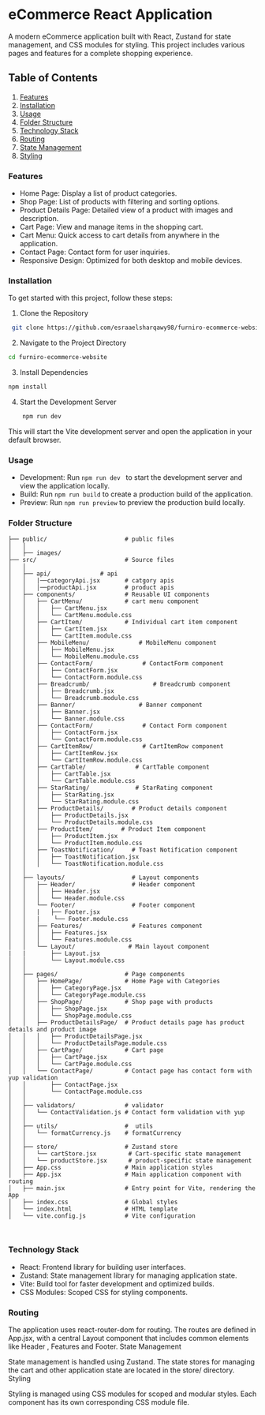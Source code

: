 # eCommerce React Application

A modern eCommerce application built with React, Zustand for state management, and CSS modules for styling. This project includes various pages and features for a complete shopping experience.

## Table of Contents

   1. [Features](#Features)
   2. [Installation](#Installation)
   3. [Usage](#Usage)
   4. [Folder Structure](#Folder-Structure)
   5. [Technology Stack](#Technology-Stack)
   6. [Routing](#Routing)
   7. [State Management](#State-Management)
   8. [Styling](#Styling)

### Features

   - Home Page: Display a list of product categories.
   - Shop Page: List of products with filtering and sorting options.
   - Product Details Page: Detailed view of a product with images and description.
   - Cart Page: View and manage items in the shopping cart.
   - Cart Menu: Quick access to cart details from anywhere in the application.
   - Contact Page: Contact form for user inquiries.
   - Responsive Design: Optimized for both desktop and mobile devices.

### Installation

To get started with this project, follow these steps:

   1. Clone the Repository
```bash
 git clone https://github.com/esraaelsharqawy98/furniro-ecommerce-website.git
```
2. Navigate to the Project Directory

```bash
cd furniro-ecommerce-website
```
3. Install Dependencies

```bash
npm install
```
4. Start the Development Server

```bash
    npm run dev
```
This will start the Vite development server and open the application in your default browser.

### Usage

   - Development: Run ```npm run dev ``` to start the development server and view the application locally.
  - Build: Run ```npm run build``` to create a production build of the application.
  - Preview: Run ```npm run preview``` to preview the production build locally.

### Folder Structure

```less
├── public/                      # public files  
│   │
│   ├── images/                                 
├── src/                         # Source files  
│   │
│   ├── api/              # api
│   │   |──categoryApi.jsx       # catgory apis
│   │   │──productApi.jsx        # product apis
│   ├── components/              # Reusable UI components
│   │   ├── CartMenu/            # cart menu component
│   │   │   ├── CartMenu.jsx
│   │   │   └── CartMenu.module.css
│   │   ├── CartItem/            # Individual cart item component
│   │   │   ├── CartItem.jsx
│   │   │   └── CartItem.module.css
│   │   ├── MobileMenu/              # MobileMenu component
│   │   │   ├── MobileMenu.jsx
│   │   │   └── MobileMenu.module.css
│   │   ├── ContactForm/              # ContactForm component
│   │   │   ├── ContactForm.jsx
│   │   │   └── ContactForm.module.css
│   │   ├── Breadcrumb/                  # Breadcrumb component
│   │   │   ├── Breadcrumb.jsx
│   │   │   └── Breadcrumb.module.css
│   │   ├── Banner/                  # Banner component
│   │   │   ├── Banner.jsx
│   │   │   └── Banner.module.css
│   │   ├── ContactForm/              # Contact Form component
│   │   │   ├── ContactForm.jsx
│   │   │   └── ContactForm.module.css
│   │   ├── CartItemRow/              # CartItemRow component
│   │   │   ├── CartItemRow.jsx
│   │   │   └── CartItemRow.module.css
│   │   ├── CartTable/              # CartTable component
│   │   │   ├── CartTable.jsx
│   │   │   └── CartTable.module.css
│   │   ├── StarRating/             # StarRating component
│   │   │   ├── StarRating.jsx
│   │   │   └── StarRating.module.css
│   │   ├── ProductDetails/        # Product details component
│   │   │   ├── ProductDetails.jsx
│   │   │   └── ProductDetails.module.css
│   │   ├── ProductItem/        # Product Item component
│   │   │   ├── ProductItem.jsx
│   │   │   └── ProductItem.module.css
│   │   ├── ToastNotification/     # Toast Notification component
│   │   │   ├── ToastNotification.jsx
│   │   │   └── ToastNotification.module.css
│   │
│   ├── layouts/                   # Layout components
│   │   ├── Header/                # Header component
│   │   │   ├── Header.jsx
│   │   │   └── Header.module.css
│   │   └── Footer/                # Footer component
│   │   |   ├── Footer.jsx
│   │   |    └── Footer.module.css
│   │   ├── Features/              # Features component
│   │   │   ├── Features.jsx
│   │   │   └── Features.module.css
│   │   └── Layout/               # Main layout component
|   |       ├── Layout.jsx
│   │       └── Layout.module.css
│   │
│   ├── pages/                   # Page components
│   │   ├── HomePage/            # Home Page with Categories
│   │   │   ├── CategoryPage.jsx
│   │   │   └── CategoryPage.module.css
│   │   ├── ShopPage/            # Shop page with products
│   │   │   ├── ShopPage.jsx
│   │   │   └── ShopPage.module.css
│   │   ├── ProductDetailsPage/  # Product details page has product details and product image
│   │   │   ├── ProductDetailsPage.jsx
│   │   │   └── ProductDetailsPage.module.css
│   │   ├── CartPage/            # Cart page
│   │   │   ├── CartPage.jsx
│   │   │   └── CartPage.module.css
│   │   └── ContactPage/         # Contact page has contact form with yup validation
│   │       ├── ContactPage.jsx
│   │       └── ContactPage.module.css
│   │
│   ├── validators/              # validator
│   │   └── ContactValidation.js # Contact form validation with yup
│   │
│   ├── utils/                   #  utils
│   │   └── formatCurrency.js    # formatCurrency
│   │
│   ├── store/                   # Zustand store
│   │   └── cartStore.jsx         # Cart-specific state management
│   │   └── productStore.jsx      # product-specific state management
│   ├── App.css                  # Main application styles
│   ├── App.jsx                  # Main application component with routing
│   ├── main.jsx                 # Entry point for Vite, rendering the App
│   ├── index.css                # Global styles
│   └── index.html               # HTML template
│   └── vite.config.js           # Vite configuration
  
  
```

### Technology Stack

   - React: Frontend library for building user interfaces.
   - Zustand: State management library for managing application state.
   - Vite: Build tool for faster development and optimized builds.
   - CSS Modules: Scoped CSS for styling components.

### Routing

The application uses react-router-dom for routing. The routes are defined in App.jsx, with a central Layout component that includes common elements like Header , Features and Footer.
State Management

State management is handled using Zustand. The state stores for managing the cart and other application state are located in the store/ directory.
Styling

Styling is managed using CSS modules for scoped and modular styles. Each component has its own corresponding CSS module file.

